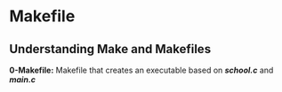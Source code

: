 # Makefile

## Understanding Make and Makefiles

**0-Makefile:**
Makefile that creates an executable based on ***school.c*** and ***main.c***
